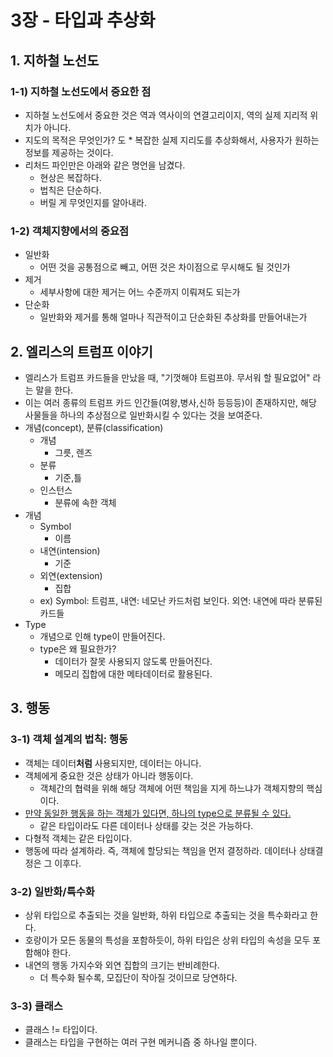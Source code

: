 # 3장 - 타입과 추상화

## 1. 지하철 노선도

### 1-1) 지하철 노선도에서 중요한 점

* 지하철 노선도에서 중요한 것은 역과 역사이의 연결고리이지, 역의 실제 지리적 위치가 아니다.
* 지도의 목적은 무엇인가?
 도   * 복잡한 실제 지리도를 추상화해서, 사용자가 원하는 정보를 제공하는 것이다.
* 리처드 파인만은 아래와 같은 명언을 남겼다.
    * 현상은 복잡하다.
    * 법칙은 단순하다.
    * 버릴 게 무엇인지를 알아내라.

### 1-2) 객체지향에서의 중요점

* 일반화
    * 어떤 것을 공통점으로 빼고, 어떤 것은 차이점으로 무시해도 될 것인가
* 제거
    * 세부사항에 대한 제거는 어느 수준까지 이뤄져도 되는가
* 단순화
    * 일반화와 제거를 통해 얼마나 직관적이고 단순화된 추상화를 만들어내는가

## 2. 엘리스의 트럼프 이야기

* 엘리스가 트럼프 카드들을 만났을 때, "기껏해야 트럼프야. 무서워 할 필요없어" 라는 말을 한다.
* 이는 여러 종류의 트럼프 카드 인간들(여왕,병사,신하 등등등)이 존재하지만, 해당 사물들을 하나의 추상점으로 일반화시킬 수 있다는 것을 보여준다.
* 개념(concept), 분류(classification)
    * 개념
        * 그릇, 렌즈
    * 분류
        * 기준,틀
    * 인스턴스
        * 분류에 속한 객체
* 개념
    * Symbol
        * 이름
    * 내연(intension)
        * 기준
    * 외연(extension)
        * 집합
    * ex) Symbol: 트럼프, 내연: 네모난 카드처럼 보인다. 외연: 내연에 따라 분류된 카드들
* Type
    * 개념으로 인해 type이 만들어진다.
    * type은 왜 필요한가?
        * 데이터가 잘못 사용되지 않도록 만들어진다.
        * 메모리 집합에 대한 메타데이터로 활용된다.

## 3. 행동

### 3-1) 객체 설계의 법칙: 행동

* 객체는 데이터**처럼** 사용되지만, 데이터는 아니다.
* 객체에게 중요한 것은 상태가 아니라 행동이다.
    * 객체간의 협력을 위해 해당 객체에 어떤 책임을 지게 하느냐가 객체지향의 핵심이다.
* <u>만약 동일한 행동을 하는 객체가 있다면, 하나의 type으로 분류될 수 있다.</u>
    * 같은 타입이라도 다른 데이터나 상태를 갖는 것은 가능하다.
* 다형적 객체는 같은 타입이다.
* 행동에 따라 설계하라. 즉, 객체에 할당되는 책임을 먼저 결정하라. 데이터나 상태결정은 그 이후다.

### 3-2) 일반화/특수화

* 상위 타입으로 추출되는 것을 일반화, 하위 타입으로 추출되는 것을 특수화라고 한다.
* 호랑이가 모든 동물의 특성을 포함하듯이, 하위 타입은 상위 타입의 속성을 모두 포함해야 한다.
* 내연의 행동 가지수와 외연 집합의 크기는 반비례한다.
    * 더 특수화 될수록, 모집단이 작아질 것이므로 당연하다.

### 3-3) 클래스

* 클래스 != 타입이다.
* 클래스는 타입을 구현하는 여러 구현 메커니즘 중 하나일 뿐이다.